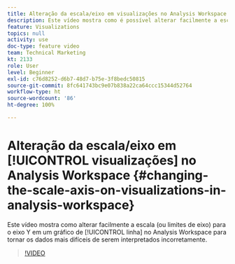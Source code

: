 ```yaml
---
title: Alteração da escala/eixo em visualizações no Analysis Workspace
description: Este vídeo mostra como é possível alterar facilmente a escala (ou limites de eixo) para o eixo Y em um gráfico de linha no Analysis Workspace para tornar os dados mais difíceis de serem interpretados incorretamente.
feature: Visualizations
topics: null
activity: use
doc-type: feature video
team: Technical Marketing
kt: 2133
role: User
level: Beginner
exl-id: c76d8252-d6b7-48d7-b75e-3f8bedc50815
source-git-commit: 8fc641743bc9e07b838a22ca64ccc15344d52764
workflow-type: ht
source-wordcount: '86'
ht-degree: 100%

---
```


# Alteração da escala/eixo em [!UICONTROL visualizações] no Analysis Workspace {#changing-the-scale-axis-on-visualizations-in-analysis-workspace}

Este vídeo mostra como alterar facilmente a escala (ou limites de eixo) para o eixo Y em um gráfico de [!UICONTROL linha] no Analysis Workspace para tornar os dados mais difíceis de serem interpretados incorretamente.

>[!VIDEO](https://video.tv.adobe.com/v/24708/?quality=12&learn=on)
